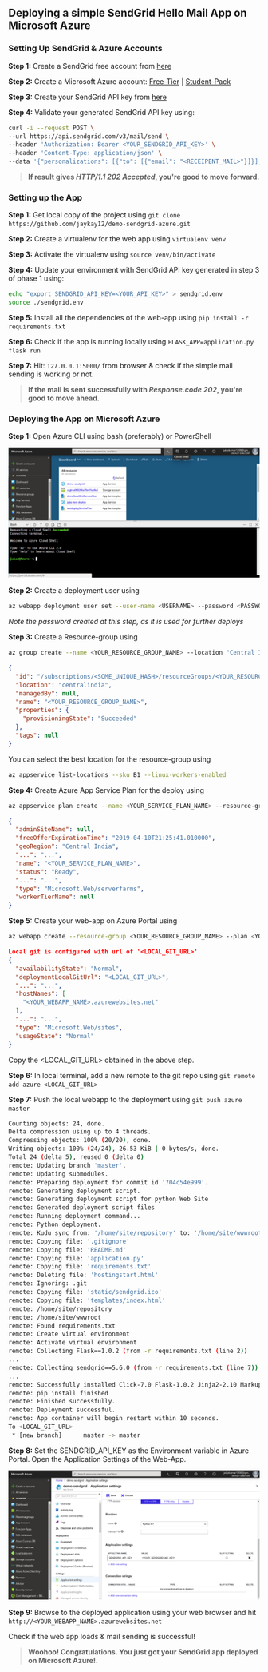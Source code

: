 ## Deploying a simple SendGrid Hello Mail App on Microsoft Azure

### Setting Up SendGrid & Azure Accounts

**Step 1:** Create a SendGrid free account from [here](https://sendgrid.com/free?source=sendgrid-python)

**Step 2:** Create a Microsoft Azure account: [Free-Tier](https://azure.microsoft.com/en-in/free/) | [Student-Pack](https://azure.microsoft.com/en-in/free/students/)

**Step 3:** Create your SendGrid API key from [here](https://app.sendgrid.com/settings/api_keys)

**Step 4:** Validate your generated SendGrid API key using:
```bash
curl -i --request POST \
--url https://api.sendgrid.com/v3/mail/send \
--header 'Authorization: Bearer <YOUR_SENDGRID_API_KEY>' \
--header 'Content-Type: application/json' \
--data '{"personalizations": [{"to": [{"email": "<RECEIPENT_MAIL>"}]}],"from": {"email": "<SENDER_MAIL>"},"subject": "Is API Key Working","content": [{"type": "text/plain", "value": "Yes, It is!"}]}'
```

> **If result gives *HTTP/1.1 202 Accepted*, you're good to move forward.**


### Setting up the App

**Step 1:** Get local copy of the project using `git clone https://github.com/jaykay12/demo-sendgrid-azure.git`

**Step 2:** Create a virtualenv for the web app using `virtualenv venv`

**Step 3:** Activate the virtualenv using `source venv/bin/activate`

**Step 4:** Update your environment with SendGrid API key generated in step 3 of phase 1 using:
```bash
echo "export SENDGRID_API_KEY=<YOUR_API_KEY>" > sendgrid.env
source ./sendgrid.env
```

**Step 5:** Install all the dependencies of the web-app using `pip install -r requirements.txt`

**Step 6:** Check if the app is running locally using `FLASK_APP=application.py flask run`

**Step 7:** Hit: `127.0.0.1:5000/` from browser & check if the simple mail sending is working or not.

> **If the mail is sent successfully with *Response.code 202*, you're good to move ahead.**


### Deploying the App on Microsoft Azure

**Step 1:** Open Azure CLI using bash (preferably) or PowerShell

![azure-cli](images/azure-cli.png)

**Step 2:** Create a deployment user using 
```bash
az webapp deployment user set --user-name <USERNAME> --password <PASSWORD>
```
*Note the password created at this step, as it is used for further deploys*

**Step 3:** Create a Resource-group using 
```bash 
az group create --name <YOUR_RESOURCE_GROUP_NAME> --location "Central India"
```
```json
{
  "id": "/subscriptions/<SOME_UNIQUE_HASH>/resourceGroups/<YOUR_RESOURCE_GROUP_NAME>",
  "location": "centralindia",
  "managedBy": null,
  "name": "<YOUR_RESOURCE_GROUP_NAME>",
  "properties": {
    "provisioningState": "Succeeded"
  },
  "tags": null
}
```

You can select the best location for the resource-group using 
```bash
az appservice list-locations --sku B1 --linux-workers-enabled
```

**Step 4:** Create Azure App Service Plan for the deploy using 
```bash
az appservice plan create --name <YOUR_SERVICE_PLAN_NAME> --resource-group <YOUR_RESOURCE_GROUP_NAME> --sku B1 --is-linux
```
```json
{
  "adminSiteName": null,
  "freeOfferExpirationTime": "2019-04-10T21:25:41.010000",
  "geoRegion": "Central India",
  "...": "...",
  "name": "<YOUR_SERVICE_PLAN_NAME>",  
  "status": "Ready",
  "...": "...",
  "type": "Microsoft.Web/serverfarms",
  "workerTierName": null
}
```

**Step 5:** Create your web-app on Azure Portal using 
```bash
az webapp create --resource-group <YOUR_RESOURCE_GROUP_NAME> --plan <YOUR_SERVICE_PLAN_NAME> --name <YOUR_WEBAPP_NAME> --runtime "PYTHON|3.7" --deployment-local-git
```
```json
Local git is configured with url of '<LOCAL_GIT_URL>'
{
  "availabilityState": "Normal",
  "deploymentLocalGitUrl": "<LOCAL_GIT_URL>",
  "...": "...",
  "hostNames": [
    "<YOUR_WEBAPP_NAME>.azurewebsites.net"
  ],
  "...": "...",
  "type": "Microsoft.Web/sites",
  "usageState": "Normal"
}
```

Copy the <LOCAL_GIT_URL> obtained in the above step.

**Step 6:** In local terminal, add a new remote to the git repo using `git remote add azure <LOCAL_GIT_URL>`

**Step 7:** Push the local webapp to the deployment using `git push azure master`
```bash
Counting objects: 24, done.
Delta compression using up to 4 threads.
Compressing objects: 100% (20/20), done.
Writing objects: 100% (24/24), 26.53 KiB | 0 bytes/s, done.
Total 24 (delta 5), reused 0 (delta 0)
remote: Updating branch 'master'.
remote: Updating submodules.
remote: Preparing deployment for commit id '704c54e999'.
remote: Generating deployment script.
remote: Generating deployment script for python Web Site
remote: Generated deployment script files
remote: Running deployment command...
remote: Python deployment.
remote: Kudu sync from: '/home/site/repository' to: '/home/site/wwwroot'
remote: Copying file: '.gitignore'
remote: Copying file: 'README.md'
remote: Copying file: 'application.py'
remote: Copying file: 'requirements.txt'
remote: Deleting file: 'hostingstart.html'
remote: Ignoring: .git
remote: Copying file: 'static/sendgrid.ico'
remote: Copying file: 'templates/index.html'
remote: /home/site/repository
remote: /home/site/wwwroot
remote: Found requirements.txt
remote: Create virtual environment
remote: Activate virtual environment
remote: Collecting Flask==1.0.2 (from -r requirements.txt (line 2))
...
remote: Collecting sendgrid==5.6.0 (from -r requirements.txt (line 7))
...
remote: Successfully installed Click-7.0 Flask-1.0.2 Jinja2-2.10 MarkupSafe-1.0 Werkzeug-0.14.1 itsdangerous-0.24 python-http-client-3.1.0 sendgrid-5.6.0
remote: pip install finished
remote: Finished successfully.
remote: Deployment successful.
remote: App container will begin restart within 10 seconds.
To <LOCAL_GIT_URL>
 * [new branch]      master -> master
```

**Step 8:** Set the SENDGRID_API_KEY as the Environment variable in Azure Portal. Open the Application Settings of the Web-App.

![api_key](images/azure-api-key.png)


**Step 9:** Browse to the deployed application using your web browser and hit `http://<YOUR_WEBAPP_NAME>.azurewebsites.net`

Check if the web app loads & mail sending is successful!

> **Woohoo! Congratulations. You just got your SendGrid app deployed on Microsoft Azure!.**
